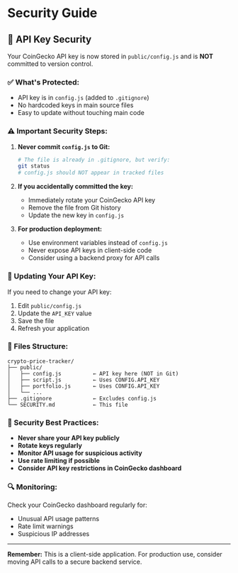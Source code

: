 # Security Guide

## 🔐 API Key Security

Your CoinGecko API key is now stored in `public/config.js` and is **NOT** committed to version control.

### ✅ What's Protected:

- API key is in `config.js` (added to `.gitignore`)
- No hardcoded keys in main source files
- Easy to update without touching main code

### ⚠️ Important Security Steps:

1. **Never commit `config.js` to Git:**

   ```bash
   # The file is already in .gitignore, but verify:
   git status
   # config.js should NOT appear in tracked files
   ```

2. **If you accidentally committed the key:**

   - Immediately rotate your CoinGecko API key
   - Remove the file from Git history
   - Update the new key in `config.js`

3. **For production deployment:**
   - Use environment variables instead of `config.js`
   - Never expose API keys in client-side code
   - Consider using a backend proxy for API calls

### 🔄 Updating Your API Key:

If you need to change your API key:

1. Edit `public/config.js`
2. Update the `API_KEY` value
3. Save the file
4. Refresh your application

### 📁 Files Structure:

```
crypto-price-tracker/
├── public/
│   ├── config.js          ← API key here (NOT in Git)
│   ├── script.js          ← Uses CONFIG.API_KEY
│   ├── portfolio.js       ← Uses CONFIG.API_KEY
│   └── ...
├── .gitignore             ← Excludes config.js
└── SECURITY.md            ← This file
```

### 🚨 Security Best Practices:

- **Never share your API key publicly**
- **Rotate keys regularly**
- **Monitor API usage for suspicious activity**
- **Use rate limiting if possible**
- **Consider API key restrictions in CoinGecko dashboard**

### 🔍 Monitoring:

Check your CoinGecko dashboard regularly for:

- Unusual API usage patterns
- Rate limit warnings
- Suspicious IP addresses

---

**Remember:** This is a client-side application. For production use, consider moving API calls to a secure backend service.
